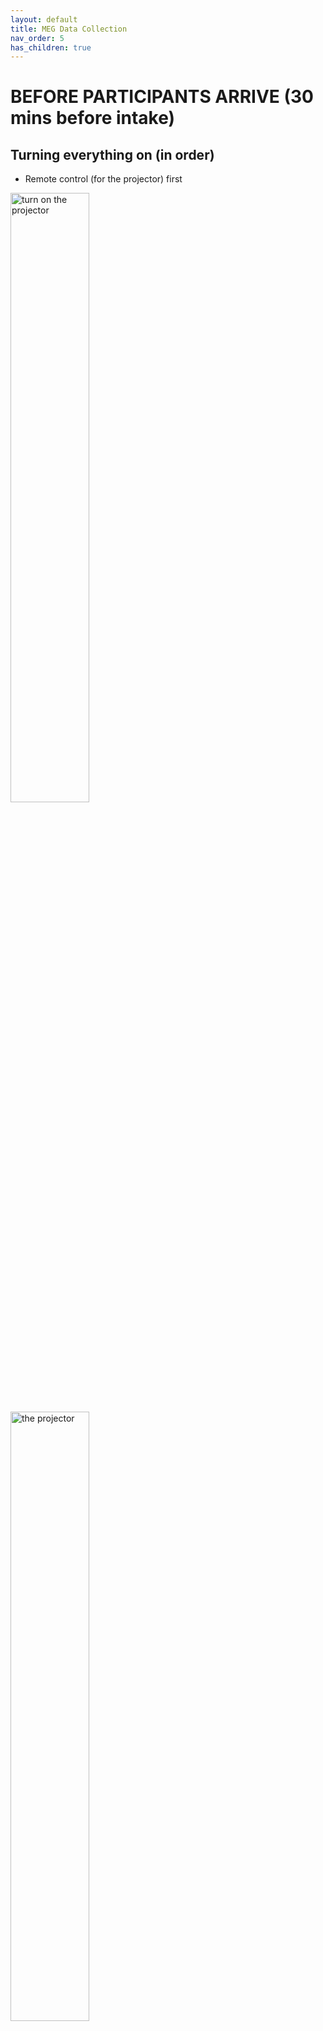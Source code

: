 ```yaml
---
layout: default
title: MEG Data Collection
nav_order: 5
has_children: true
---
```


# BEFORE PARTICIPANTS ARRIVE (30 mins before intake)
## Turning everything on (in order)
- Remote control (for the projector) first

<img src="../../images/MEG_Data_Collection/0_turn_on_projector.jpg" alt="turn on the projector" style="width: 50%; height: auto;">


<img src="../../images/MEG_Data_Collection/1_the_projector.jpg" alt="the projector" style="width: 50%; height: auto;">


- Exhaust fan off (light switch near helium refill room)

<img src="../../images/MEG_Data_Collection/2_exhaust_fan.jpg" alt="exhaust fan off" style="width: 50%; height: auto;">

- Magnetically shielded room lights (green button) -> It's possible to adjust the lights. We generally keep it in the middle when they're getting set up, but once the experiment starts, we dim it a bit

<img src="../../images/MEG_Data_Collection/3_MSR_light.jpg" alt="MSR light" style="width: 50%; height: auto;">

- Active shielding (black button w green dot, hold until green) - The same to turn it off- hold until light turns off

<img src="../../images/MEG_Data_Collection/4_active_shielding.jpg" alt="active shielding" style="width: 50%; height: auto;">

<img src="../../images/MEG_Data_Collection/5_active_shieding_button.jpg" alt="active shielding button" style="width: 50%; height: auto;">

- The stimTracker is linked to the button box where the participants gives the answer - do not touch!

<img src="../../images/MEG_Data_Collection/6_stimtracker.jpg" alt="stimTracker" style="width: 50%; height: auto;">


- Check if the data transfer switch (green box) is turned to MAC (for the psychopy software) or to PC (for the Presentation software)

<img src="../../images/MEG_Data_Collection/7_data_transfer_switch.jpg" alt="data transfer switch" style="width: 50%; height: auto;">


- Turn media box on (black box w smooth button, press until hear turn on - turns on tv and mic)

<img src="../../images/MEG_Data_Collection/8_media_box.jpg" alt="media box" style="width: 50%; height: auto;">

- Trigger box on mac when using psychopy

<img src="../../images/MEG_Data_Collection/9_trigger_box.jpg" alt="trigger box" style="width: 50%; height: auto;">


- Make sure helium fill is off when we're recording - remember to turn it back on when we're done recording

<img src="../../images/MEG_Data_Collection/10_helium_fill.jpg" alt="helium fill" style="width: 50%; height: auto;">

- Turn on marker box in machine (big gray box w wires for each marker color)

<img src="../../images/MEG_Data_Collection/11_marker_box.jpg" alt="marker box" style="width: 50%; height: auto;">

- Open FastScanII in Jeff's office (turn on FastScan box, will hear chime when online)

<img src="../../images/MEG_Data_Collection/12_fastscan.jpg" alt="fastscan" style="width: 50%; height: auto;">

## Eyelink software
- Leftmost dell monitor on (press box -> on)
- Select windows or eyelink software (select eyelink software) turn heater element off (“off- recording”)
on eye tracker
- DOS menu brought up
- Select windows or eyelink software (select eyelink software)
- Select “output/record” button
- “open file”
- In file main menu use the keyboard corresponding to type in R number
    - This creates a file for the R number
    - This allows us to just hit “record” later

<img src="../../images/MEG_Data_Collection/13_eyelink.jpg" alt="eyelink" style="width: 50%; height: auto;">

## Setting up experiment
On main dell computer (the one that records data, not eye tracking one)
- Create a folder with your name under Desktop/Experiments
- Put your project folder inside, and your documents inside of it - get your documents from your server file
- Open terminal
- Give it the route to where your script is (your folder or subfolder): `cd Experiments/.../expt`
- Give it the name to your experiment doc (or the practice version of it, if you have different files for them): `python expt.py`



## MEG acquisition - auto-tuning
(Remenber to auto-tune before every time you start recording)
- Pull up meg160 app
- Go to auto tuning (teal icon) -> hit ok. It initializes the sensors
- After auto tuning go to acquisition window (dark blue icon with three squares under it)
- select condition library
- Enter R number as

## Record an empty room - which we need to do before EVERY participant
On main dell computer (the one that records data, not eye tracking one)
- Set both patient ID & patient name to their R number (we need both because one is gonna be the file name and the other will be the metadata one)
- Go to file directory (folder icon at very bottom of screen, not in-app), go to
    desktop > subject data > [folder corresponding to their R number] > [their R number], then create folder w format `R-number_Expt_Date` (e.g. R0026_GreenPapaya_7.12.23), copy address (right click & copy address), then paste in folder name
- Go to [[condition library - the thing that gives us parameters for recording]], select (or set up!) experiment-specific condition library, press “load”
- Press "lock" button
- Continuous mode, press "start", change acquisition time to 180s
  (Tip: for the channels monitor, y-scale of 16384 is optional but a good setting for monitoring recording session)
- When it's done, menu will come up, save w format R-number_emptyroom_Date
  (If the channels monitor is not green, we can open the door (unlock button). When it's green, it's recording)
- Now we can open the door


# PARTICIPANT INTAKE
## Find participant's R number, if new participant, assign them one
On the computer that saves participant information (not the one in jeff's office)
- Get the participant's name and DOB
- Open wernickE.xlsx in excel
- Control f to search for their name
- If they haven't been participants before, drag the last R number down and then enter the name & DOB info from the participant info form (PDF from jeff's office)


## In jeffs's office
### Greet participants
- Guide participant to read and sign the consent form (remember to put their R number at the top of the form)
- Open the information form, save it as pdf after participant has filled it out
- Explain experiment details

### Head scan
- Get consent form, DOB, R-number -> file away
- Draw dots on head using the template
- Put on neck brace (divot is where the chin goes)
- Then put black FastScanII tracker over neck brace (to orient the scanner in space)
  - The sensor should locate on the right side of the participant
- Click laserpoint (instead of scan), then full click, then point at sensor box on neck, then half-click until box goes away (to initialize), then click laserpoint again
- “Insert” -> reorients the head shape, check throughout scan
    open sweeps menu so that can deselect specific sweeps if need to
- Go to laser pointer, go to stylus list, do positions w laser
  - Sequence for collecting the Fiducial and Marker positions:
    1. Nasion
    2. Left Tragus
    3. Right Tragus
    4. Left (Red) Marker
    5. Right (Yellow) Marker
    6. Center Forehead (Blue) Marker
    7. Left Forehead (White) Marker
    8. Right Forehead (Green/Black) Marker
- Save as, R number & date format

### confirm that participant is free of metal.
```
GIVE EXAMPLES: "Do you have any piercings, retainers, jewelry, watches, belts? Do you have an metal rods, implants, or screws? Do you have a bra with underwire or metal clasps?"
IF YES: Ask to remove and offer cloth scrubs to cover up, otherwise, ineligible for the study :(

This only impacts our data quality (we can't recover any metal-contaminated data) -- this does not harm the participant!!
```

## In MEG room
### Set up participant
- Put on electrodes, tape wires to shoulder to keep from moving
- Green tape is black electrode
- Put pillows (for side head pillows, have participant turn head by following your finger)
head pillow goes in pillowcase, side pillows go in tissues
- Click left eye in EyeLink                               
- Start running Eyelink
### IS THE DOOR CLOSED?? CLOSE IT!! then, and ONLY then, lock it! Do this before starting acquisition
Example on how to close the door properly (push the black button):

<img src="../../images/MEG_Data_Collection/14_seal_door.jpg" alt="seal the door" style="width: 50%; height: auto;">

### Running a participant     
On main dell computer (the one that records data, not eye tracking one)
- Set both patient ID & patient name to their R number (we need both because one is gonna be the file name and the other will be the metadata one)
- Go to file directory (folder icon at very bottom of screen, not in-app), go to
    desktop > subject data > [folder corresponding to their R number], copy address (right click & copy address), then paste in folder name
- Go to [[condition library - the thing that gives us parameters for recording]], select (or set up!) experiment-specific condition library, press “load”
- Press "lock" button, then press "start"

#### On main dell computer
    Lock
    Marker measurement, start
    Look at the markers, make sure they're around the right place, if looks good, press ok
    Go to continuous mode, make acquisition time 3500, start
    Tell participant to start task
    Fill out the sheet in binder (see example sheet photo)


# AFTER THE EXPERIMENT
If the channels monitor is not green, we can open the door (unlock button). When it's green, active shielding is ON and it is NOT SAFE to open the door.

## On acquisition window
- Abort
- Save in R number_experiment name_date format (R0026_GreenPapaya_7.12.23)
- Last marker measurement, start

## On experiment mac
- Escape or quit experiment

## Take participant out
- Open the door and release the participant
- Don't forget to turn the helium refill switch on again

## Save eyetracking data -> to server
- Close file
- Power off w button on base
- Power on & click windows this time
- Move the files to folder on WELOVEJEFF external hard drive
- WELOVEJEFF external hard drive -> wernickE.xlsx computer

## Noise reduction on acquisition computer
- File open
- Noise reduce the file
- Open file, edit > noise reduce, then execute, then save as file name with
_NR at end (e.g. `R0026_GreenPapaya_7.12.23_NR`)
- `R0026_GreenPapaya_7.12.23` (for eg) folder to data FASTKEY2’s data > subject
data files > [R range subfolder] > [R number subfolder]
- Finish log sheet in binder (how many runs, etc)

## On wernickE.xlsx computer
- Go from data > subject data files > [R range subfolder] > [R number subfolder]
move the folder corresponding to the experiment run on server (e.g.
`R0026_GreenPapaya_7.12.23`) to `PersonalFiles > User > expt > raw`

- Clean up head shape
- Open laserscan file (`.fsn`)
- Select, [make selection,] delete
- Get rid of any shoulders, deface the scan, etc.
- Generate -> apply basic surface
make sure that points are under 9000
- Export basic surface
- Save to server
    `SERVER > NEUROLING > PersonalFiles > User > expt > raw / R0026_7.12.23_HS`
- Save stylus points as well (prompted), now `R0026_7.12.23_points`
- Discard changes to original `.fsn` scan


# MATERIALS NEEDED
- Psychopy script (experiment script.py and port_open_send.py), with stimuli list - this goes on the big IMac from the server
- Set up a specific condition library for experiment
